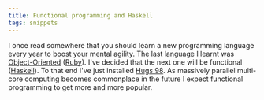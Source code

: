 ```yaml
---
title: Functional programming and Haskell
tags: snippets
---
```


I once read somewhere that you should learn a new programming language every year to boost your mental agility. The last language I learnt was [Object-Oriented](http://wincent.com/wiki/Object-Oriented) ([Ruby](http://wincent.com/wiki/Ruby)). I've decided that the next one will be functional ([Haskell](http://wincent.com/wiki/Haskell)). To that end I've just installed [Hugs 98](http://www.haskell.org/hugs/). As massively parallel multi-core computing becomes commonplace in the future I expect functional programming to get more and more popular.
